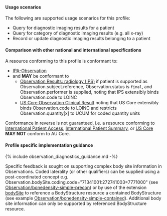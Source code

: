 #### Usage scenarios

The following are supported usage scenarios for this profile:

- Query for diagnostic imaging results for a patient
- Query for category of diagnostic imaging results (e.g. all x-ray)
- Record or update diagnostic imaging results belonging to a patient


#### Comparison with other national and international specifications

A resource conforming to this profile is conformant to:
- [IPA-Observation](https://build.fhir.org/ig/HL7/fhir-ipa/StructureDefinition-ipa-observation.html)
- and **MAY** be conformant to
    - [Observation Results: radiology (IPS)](http://hl7.org/fhir/uv/ips/StructureDefinition/Observation-results-radiology-uv-ips) if patient is supported as Observation.subject.reference, Observation.status is `final`, and Observation.performer is supplied, noting that IPS extensibly binds Observation.code to LOINC
    - [US Core Observation Clinical Result](http://hl7.org/fhir/us/core/StructureDefinition/us-core-observation-clinical-result) noting that US Core extensibly binds Observation.code to LOINC and restricts Observation.quantity[x] to UCUM for coded quantity units

Conformance in reverse is not guaranteed, i.e. a resource conforming to [International Patient Access](https://build.fhir.org/ig/HL7/fhir-ipa), [International Patient Summary](http://build.fhir.org/ig/HL7/fhir-ips), or [US Core](http://hl7.org/fhir/us/core) **MAY NOT** conform to AU Core.


#### Profile specific implementation guidance
{% include observation_diagnostics_guidance.md -%}

<p class="stu-note">Specific feedback is sought on supporting complex body site information in Observations. Coded laterality (or other qualifiers) can be supplied using a post-coordinated concept e.g. Observation.bodySite.coding.code="71341001:272741003=7771000" (see <a href="Observation-bmd-simple-precon.html">Observation/bonedensity-simple-precon</a>) or by use of the extension <a href="http://hl7.org/fhir/R4/extension-bodysite.html">bodySite</a> to reference a BodyStructure resource a contained BodyStructure (see example <a href="Observation-bmd-simple-contained.html">Observation/bonedensity-simple-contained</a>). Additional body site information can only be supported by referenced BodyStructure resource.</p>


